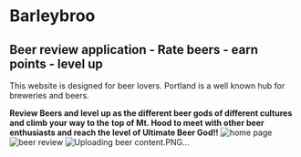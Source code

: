 # Barleybroo
## Beer review application - Rate beers - earn points - level up


This website is designed for beer lovers.  Portland is a well known hub for breweries and beers. 

**Review Beers and level up as the different beer gods of different cultures and climb your way to the**
**top of Mt. Hood to meet with other beer enthusiasts and reach the level of Ultimate Beer God!!**
![home page](https://user-images.githubusercontent.com/54726842/121103614-27763b80-c7b5-11eb-9176-961f9fd5bc1b.PNG)
![beer review](https://user-images.githubusercontent.com/54726842/121103620-293fff00-c7b5-11eb-9bf0-cbc5d6d42df3.PNG)
![Uploading beer content.PNG…]()
